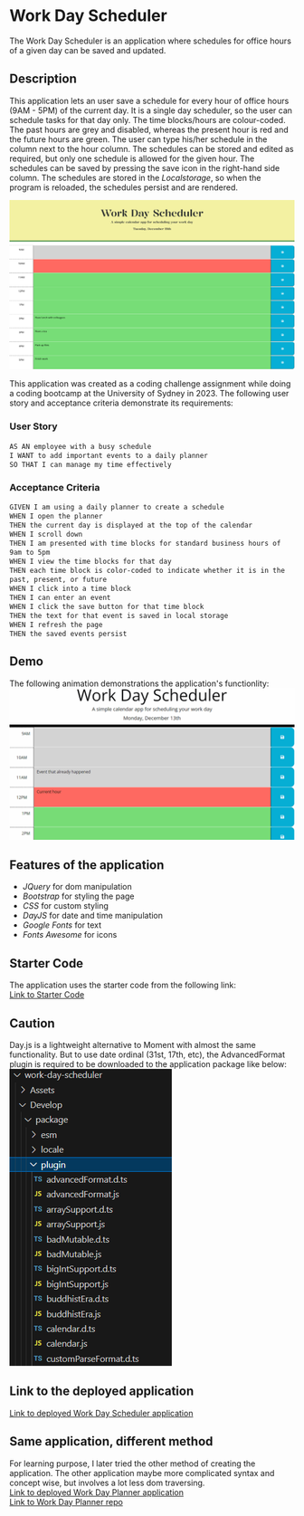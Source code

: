 # Work Day Scheduler 
The Work Day Scheduler is an application where schedules for office hours of a given day can be saved and updated.

## Description
This application lets an user save a schedule for every hour of office hours (9AM - 5PM) of the current day. It is a single day scheduler, so the user can schedule tasks for that day only. The time blocks/hours are colour-coded. The past hours are grey and disabled, whereas the present hour is red and the future hours are green.
The user can type his/her schedule in the column next to the hour column. The schedules can be stored and edited as required, but only one schedule is allowed for the given hour. The schedules can be saved by pressing the save icon in the right-hand side column. The schedules are stored in the *Localstorage*, so when the program is reloaded, the schedules persist and are rendered.

![image](./Assets/image/screenshot.png)

This application was created as a coding challenge assignment while doing a coding bootcamp at the University of Sydney in 2023. The following user story and acceptance criteria demonstrate its requirements:
### User Story
    AS AN employee with a busy schedule
    I WANT to add important events to a daily planner
    SO THAT I can manage my time effectively
### Acceptance Criteria
    GIVEN I am using a daily planner to create a schedule
    WHEN I open the planner
    THEN the current day is displayed at the top of the calendar
    WHEN I scroll down
    THEN I am presented with time blocks for standard business hours of 9am to 5pm
    WHEN I view the time blocks for that day
    THEN each time block is color-coded to indicate whether it is in the past, present, or future
    WHEN I click into a time block
    THEN I can enter an event
    WHEN I click the save button for that time block
    THEN the text for that event is saved in local storage
    WHEN I refresh the page
    THEN the saved events persist
## Demo
The following animation demonstrations the application's functionlity:
![image](./Assets/image/third-party-apis-homework-demo.gif)

## Features of the application
-  _JQuery_ for dom manipulation
-  *Bootstrap* for styling the page
- *CSS* for custom styling 
-  *DayJS* for date and time manipulation
-  *Google Fonts* for text
-  *Fonts Awesome* for icons


## Starter Code
The application uses the starter code from the following link:     
[Link to Starter Code](https://github.com/coding-boot-camp/crispy-octo-meme)


## Caution
Day.js is a lightweight alternative to Moment with almost the same functionality. But to use date ordinal (31st, 17th, etc), the AdvancedFormat plugin is required to be downloaded to the application package like below:
![image](./Assets/image/advanced-format-plugin.png)

## Link to the deployed application
[Link to deployed Work Day Scheduler application](https://simplesuyash.github.io/work-day-scheduler/)

## Same application, different method
For learning purpose, I later tried the other method of creating the application. The other application maybe more complicated syntax and concept wise, but involves a lot less dom traversing.      
[Link to deployed Work Day Planner application](https://simplesuyash.github.io/work-day-planner/)   
[Link to Work Day Planner repo](https://github.com/SimpleSuyash/work-day-planner)   

